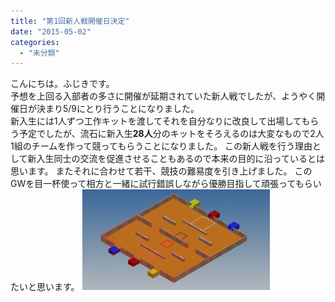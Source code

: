 ```yaml
---
title: "第1回新人戦開催日決定"
date: "2015-05-02"
categories: 
  - "未分類"
---
```


こんにちは。ふじきです。  
予想を上回る入部者の多さに開催が延期されていた新人戦でしたが、ようやく開催日が決まり5/9にとり行うことになりました。  
新入生には1人ずつ工作キットを渡してそれを自分なりに改良して出場してもらう予定でしたが、流石に新入生**28人**分のキットをそろえるのは大変なもので2人1組のチームを作って競ってもらうことになりました。 この新人戦を行う理由として新入生同士の交流を促進させることもあるので本来の目的に沿っているとは思います。 またそれに合わせて若干、競技の難易度を引き上げました。 このGWを目一杯使って相方と一緒に試行錯誤しながら優勝目指して頑張ってもらいたいと思います。 [![field2](images/field2-300x161.png)](http://www.fortefibre.net/blog/wp-content/uploads/2015/05/field2.png)
